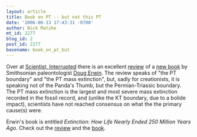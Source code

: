 ```yaml
---
layout: article
title: Book on PT -- but not this PT
date: '2006-06-13 17:43:31 -0700'
author: Nick Matzke
mt_id: 2277
blog_id: 2
post_id: 2277
basename: book_on_pt_but
---
```

<img src="http://static.flickr.com/62/161337067_4b0a519cc3_m.jpg" alt="" style="float:left;" />Over at [Scientist, Interrupted](http://scienceblogs.com/grrlscientist/) there is an excellent [review](http://scienceblogs.com/grrlscientist/2006/06/extinction.php) of a [new book](http://www.amazon.com/gp/product/0691005249/) by Smithsonian paleontologist [Doug Erwin](http://www.nmnh.si.edu/paleo/curator_cvs/erwin.html).  The review speaks of "the PT boundary" and "the PT mass extinction", but, sadly for creationists, it is speaking not of the Panda's Thumb, but the Permian-Triassic boundary.  The PT mass extinction is the largest and most severe mass extinction recorded in the fossil record, and (unlike the KT boundary, due to a bolide impact), scientists have not reached consensus on what the the primary cause(s) were.  

Erwin's book is entitled _Extinction: How Life Nearly Ended 250 Million Years Ago_.  Check out the [review](http://scienceblogs.com/grrlscientist/2006/06/extinction.php) and the [book](http://www.amazon.com/gp/product/0691005249/).
